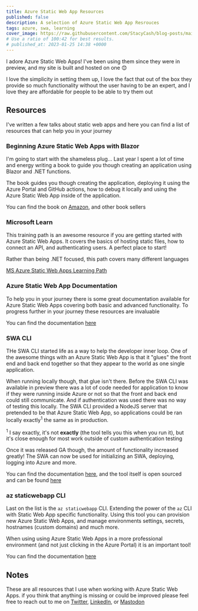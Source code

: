```yaml
---
title: Azure Static Web App Resources
published: false
description: A selection of Azure Static Web App Resrouces
tags: azure, swa, learning
cover_image: https://raw.githubusercontent.com/StacyCash/blog-posts/main/azure/2023/swa-resources/cover-image.jpg
# Use a ratio of 100:42 for best results.
# published_at: 2023-01-25 14:38 +0000
---
```


I adore Azure Static Web Apps! I've been using them since they were in preview, and my site is built and hosted on one 😊

I love the simplicity in setting them up, I love the fact that out of the box they provide so much functionality without the user having to be an expert, and I love they are affordable for people to be able to try them out

## Resources

I've written a few talks about static web apps and here you can find a list of resources that can help you in your journey

### Beginning Azure Static Web Apps with Blazor

I'm going to start with the shameless plug... Last year I spent a lot of time and energy writing a book to guide you though creating an application using Blazor and .NET functions.

The book guides you though creating the application, deploying it using the Azure Portal and GitHub actions, how to debug it locally and using the Azure Static Web App inside of the application.

You can find the book on [Amazon](https://www.amazon.com/Beginning-Azure-Static-Web-Apps/dp/1484281454), and other book sellers

### Microsoft Learn

This training path is an awesome resource if you are getting started with Azure Static Web Apps. It covers the basics of hosting static files, how to connect an API, and authenticating users. A perfect place to start!

Rather than being .NET focused, this path covers many different languages

[MS Azure Static Web Apps Learning Path](https://learn.microsoft.com/en-us/training/paths/azure-static-web-apps/)

### Azure Static Web App Documentation

To help you in your journey there is some great documentation available for Azure Static Web Apps covering both basic and advanced functionality. To progress further in your journey these resources are invaluable

You can find the documentation [here](https://learn.microsoft.com/en-us/azure/static-web-apps/)

### SWA CLI

THe SWA CLI started life as a way to help the developer inner loop. One of the awesome things with an Azure Static Web App is that it "glues" the front end and back end together so that they appear to the world as one single application.

When running locally though, that glue isn't there. Before the SWA CLI was available in preview there was a lot of code needed for application to know if they were running inside Azure or not so that the front and back end could still communicate. And if authentication was used there was no way of testing this locally. The SWA CLI provided a NodeJS server that pretended to be that Azure Static Web App, so applications could be ran locally exactly<sup>1</sup> the same as in production.

<sup>1</sup> I say exactly, it's not **exactly** (the tool tells you this when you run it), but it's close enough for most work outside of custom authentication testing

Once it was released GA though, the amount of functionality increased greatly! The SWA can now be used for initializing an SWA, deploying, logging into Azure and more.

You can find the documentation [here](https://azure.github.io/static-web-apps-cli/), and the tool itself is open sourced and can be found [here](https://github.com/Azure/static-web-apps-cli)

### az staticwebapp CLI

Last on the list is the `az staticwebapp` CLI. Extending the power of the `az` CLI with Static Web App specific functionality. Using this tool you can provision new Azure Static Web Apps, and manage environments settings, secrets, hostnames (custom domains) and much more.

When using using Azure Static Web Apps in a more professional environment (and not just clicking in the Azure Portal) it is an important tool!

You can find the documentation [here](https://learn.microsoft.com/en-us/cli/azure/staticwebapp?view=azure-cli-latest)

## Notes

These are all resources that I use when working with Azure Static Web Apps. if you think that anything is missing or could be improved please feel free to reach out to me on [Twitter](https://twitter.com/stacy_cash), [LinkedIn](www.linkedin.com/in/stacycash), or [Mastodon](https://tech.lgbt/@StacyClouds)
